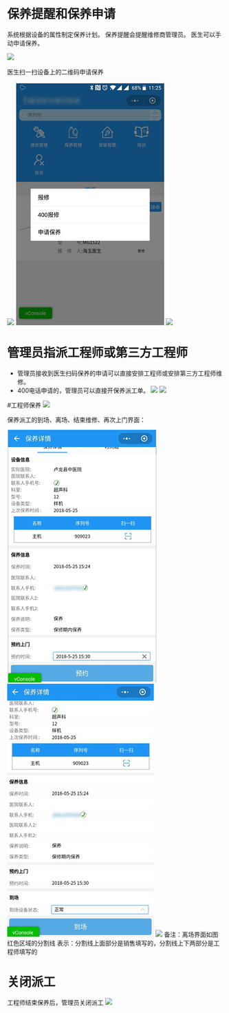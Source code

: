 
# 保养提醒和保养申请
系统根据设备的属性制定保养计划。
保养提醒会提醒维修商管理员。
医生可以手动申请保养。

![](/assets/图片27.png)

医生扫一扫设备上的二维码申请保养

![](/assets/未命名1527214994.png)
![](/assets/未命名1527218807.png)
![](/assets/未命名1527232699.png)

# 管理员指派工程师或第三方工程师
* 管理员接收到医生扫码保养的申请可以直接安排工程师或安排第三方工程师维修。
* 400电话申请的，管理员可以直接开保养派工单。
![](/assets/未命名1527233099.png)
![](/assets/未命名1527233113.png)

#工程师保养
![](/assets/图片9.png)

保养派工的到场、离场、结束维修、再次上门界面：

![](/assets/未命名1527233586.png)
![](/assets/未命名1527233596.png)
![](/assets/未命名1530068877.png)
备注：离场界面如图红色区域的分割线 表示：分割线上面部分是销售填写的，分割线上下两部分是工程师填写的
# 关闭派工
工程师结束保养后，管理员关闭派工
![](/assets/未命名1527233982.png)







